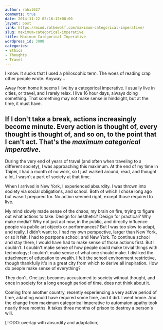 ```yaml
---
author: rahil627
comments: true
date: 2014-11-22 05:16:12+00:00
layout: post
link: https://mind.rathewolf.com/maximum-categorical-imperative/
slug: maximum-categorical-imperative
title: Maximum Categorical Imperative
wordpress_id: 3008
categories:
- Ethics
- Thoughts
- Travel
---
```


I know. It sucks that I used a philosophic term. The woes of reading crap other people wrote. Anyway...

Away from home it seems I live by a categorical imperative. I usually live in cities, or travel, and I rarely relax. I live 16 hour days, always doing something. That something may not make sense in hindsight, but at the time, it must have.

If I don't take a break, actions increasingly become minute. Every action is thought of, every thought is thought of, and so on, to the point that I can't act. That's the _maximum categorical imperative_.
--

During the very end of years of travel (and often when traveling to a different society), I was approaching this maximum. At the end of my time in Taipei, I had a month of no work, so I just walked around, read, and thought a lot. I wasn't a part of society at that time.

When I arrived in New York, I experienced absurdity. I was thrown into society via social obligations, and school. Both of which I chose long ago but wasn't prepared for. No action seemed right, except those required to live.

My mind slowly made sense of the chaos; my brain on fire, trying to figure out what actions to take. Design for aesthetic? Design for practical? Why make media? Why not just act now, in the public, and directly influence people via public art objects or performances? But I was too slow to adapt, and really, I didn't want to. I had my own perspective, larger than New York, or so it felt. I had to postpone school, and New York. To continue school and stay there, I would have had to make sense of those actions first. But I couldn't. I couldn't make sense of how people could make trivial things with technology; I couldn't make sense of what one should make. I disliked the attachment of education to wealth. I felt the school environment restrictive, though thankfully it's in a great city from which to derive all inspiration. How do people make sense of everything?

They don't. One just becomes accustomed to society without thought, and once in society for a long enough period of time, does not think about it.

Coming from another country, recently experiencing a very active period of time, adapting would have required some time, and it did. I went home. And the change from maximum categorical imperative to automaton apathy took nearly three months. It takes three months of prison to destroy a person's will.

[TODO: overlap with absurdity and adaptation]
